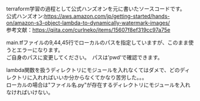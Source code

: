 terraform学習の過程として公式ハンズオンを元に書いたソースコードです。   
公式ハンズオン:https://aws.amazon.com/jp/getting-started/hands-on/amazon-s3-object-lambda-to-dynamically-watermark-images/  
参考文献：https://qiita.com/curlneko/items/15607f8ef319cc97a75e  
  
main.tfファイルの9,44,45行でローカルのパスを指定していますが、このまま使うとエラーになります。  
ご自身のパスに変更してください。　パスは'pwd'で確認できます。  

  lambda関数を扱うディレクトリにモジュールを入れなくてはダメで、どのディレクトリに入れればいいか分からなくてかなり苦労した。。。  
  ローカルの場合は"ファイル名.py"が存在するディレクトリにモジュールを入れなければいけない。
